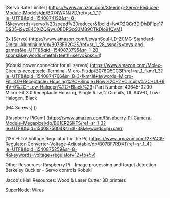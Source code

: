 [Servo Rate Limiter] (https://www.amazon.com/Steering-Servo-Reducer-Module-Models/dp/B074WXNJ7D/ref=sr_1_1?ie=UTF8&qid=1540874192&sr=8-1&keywords=servo%20speed%20reducer&fbclid=IwAR2QCr3DlDhDFlpe17DS05-iSyzE4CXlZQGwuOEDPGo93MB9CTkDlo91QVM)

3x [Servo] (https://www.amazon.com/LewanSoul-LD-20MG-Standard-Digital-Aluminium/dp/B073F92G2S/ref=sr_1_28_sspa?s=toys-and-games&ie=UTF8&qid=1540873795&sr=1-28-spons&keywords=metal+teeth+servo&psc=1)

[Kobuki power connector for all servos] (https://www.amazon.com/Molex-Circuits-receptacle-Terminal-Micro-Fit/dp/B078Q5CC3P/ref=sr_1_fkmr1_3?ie=UTF8&qid=1540874766&sr=8-3-fkmr1&keywords=Micro-Fit+3.0+Receptacle+Housing%2C+Single+Row%2C+2+Circuits%2C+UL+94V-0%2C+Low-Halogen%2C+Black%29)
Part Number: 43645-0200 Micro-Fit 3.0 Receptacle Housing, Single Row, 2 Circuits, UL 94V-0, Low-Halogen, Black

[M4 Screws] ()

[Raspberry PiCam] (https://www.amazon.com/Raspberry-Pi-Camera-Module-Megapixel/dp/B01ER2SKFS/ref=sr_1_3?ie=UTF8&qid=1540875004&sr=8-3&keywords=pi+cam)

[12V -> 5V Voltage Regulator for the Pi] (https://www.amazon.com/2-PACK-Regulator-Converter-Voltage-Adjustable/dp/B07BF7RDXT/ref=sr_1_4?ie=UTF8&qid=1540875259&sr=8-4&keywords=voltage+regulator+12+to+5v)

Other Resources:
Raspberry Pi - Image processing and target detection
Berkeley Buckler - Servo controls
Kobuki

Jacob's Hall Resources:
Wood & Laser Cutter
3D printers

SuperNode:
Wires